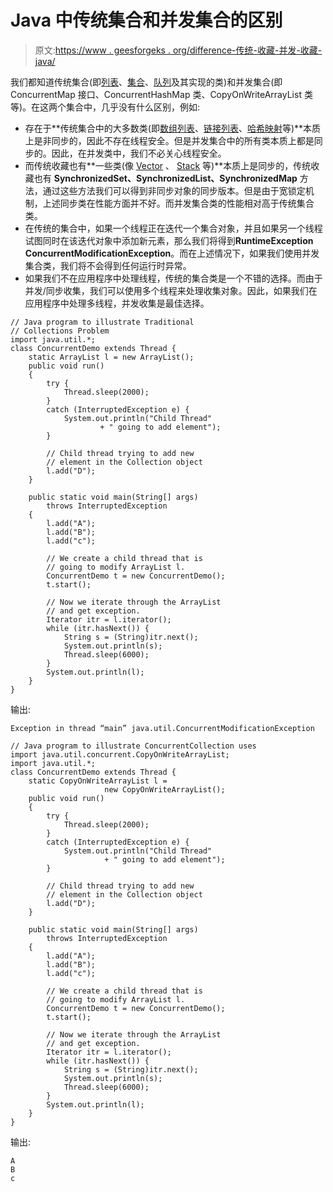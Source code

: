 # Java 中传统集合和并发集合的区别

> 原文:[https://www . geesforgeks . org/difference-传统-收藏-并发-收藏-java/](https://www.geeksforgeeks.org/difference-traditional-collections-concurrent-collections-java/)

我们都知道传统集合(即[列表](https://www.geeksforgeeks.org/list-interface-java-examples/)、[集合](https://www.geeksforgeeks.org/set-in-java/)、[队列](https://www.geeksforgeeks.org/queue-interface-java/)及其实现的类)和并发集合(即 ConcurrentMap 接口、ConcurrentHashMap 类、CopyOnWriteArrayList 类等)。在这两个集合中，几乎没有什么区别，例如:

*   存在于**传统集合中的大多数类(即[数组列表](https://www.geeksforgeeks.org/arraylist-in-java/)、[链接列表](https://www.geeksforgeeks.org/linked-list-in-java/)、[哈希映射](https://www.geeksforgeeks.org/hashmap-treemap-java/)等)**本质上是非同步的，因此不存在线程安全。但是并发集合中的所有类本质上都是同步的。因此，在并发类中，我们不必关心线程安全。
*   而传统收藏也有**一些类(像 [Vector](https://www.geeksforgeeks.org/java-util-vector-class-java/) 、 [Stack](https://www.geeksforgeeks.org/stack-class-in-java/) 等)**本质上是同步的，传统收藏也有 **SynchronizedSet、SynchronizedList、SynchronizedMap** 方法，通过这些方法我们可以得到非同步对象的同步版本。但是由于宽锁定机制，上述同步类在性能方面并不好。而并发集合类的性能相对高于传统集合类。
*   在传统的集合中，如果一个线程正在迭代一个集合对象，并且如果另一个线程试图同时在该迭代对象中添加新元素，那么我们将得到**RuntimeException ConcurrentModificationException**。而在上述情况下，如果我们使用并发集合类，我们将不会得到任何运行时异常。
*   如果我们不在应用程序中处理线程，传统的集合类是一个不错的选择。而由于并发/同步收集，我们可以使用多个线程来处理收集对象。因此，如果我们在应用程序中处理多线程，并发收集是最佳选择。

```
// Java program to illustrate Traditional 
// Collections Problem
import java.util.*;
class ConcurrentDemo extends Thread {
    static ArrayList l = new ArrayList();
    public void run()
    {
        try {
            Thread.sleep(2000);
        }
        catch (InterruptedException e) {
            System.out.println("Child Thread"
                    + " going to add element");
        }

        // Child thread trying to add new
        // element in the Collection object
        l.add("D");
    }

    public static void main(String[] args)
        throws InterruptedException
    {
        l.add("A");
        l.add("B");
        l.add("c");

        // We create a child thread that is
        // going to modify ArrayList l.
        ConcurrentDemo t = new ConcurrentDemo();
        t.start();

        // Now we iterate through the ArrayList
        // and get exception.
        Iterator itr = l.iterator();
        while (itr.hasNext()) {
            String s = (String)itr.next();
            System.out.println(s);
            Thread.sleep(6000);
        }
        System.out.println(l);
    }
}
```

输出:

```
Exception in thread “main” java.util.ConcurrentModificationException

```

```
// Java program to illustrate ConcurrentCollection uses
import java.util.concurrent.CopyOnWriteArrayList;
import java.util.*;
class ConcurrentDemo extends Thread {
    static CopyOnWriteArrayList l = 
                     new CopyOnWriteArrayList();
    public void run()
    {
        try {
            Thread.sleep(2000);
        }
        catch (InterruptedException e) {
            System.out.println("Child Thread"
                     + " going to add element");
        }

        // Child thread trying to add new
        // element in the Collection object
        l.add("D");
    }

    public static void main(String[] args)
        throws InterruptedException
    {
        l.add("A");
        l.add("B");
        l.add("c");

        // We create a child thread that is
        // going to modify ArrayList l.
        ConcurrentDemo t = new ConcurrentDemo();
        t.start();

        // Now we iterate through the ArrayList
        // and get exception.
        Iterator itr = l.iterator();
        while (itr.hasNext()) {
            String s = (String)itr.next();
            System.out.println(s);
            Thread.sleep(6000);
        }
        System.out.println(l);
    }
}
```

输出:

```
A
B
c

```